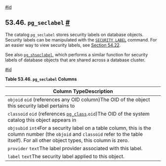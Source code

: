 [#id](#CATALOG-PG-SECLABEL)

## 53.46. `pg_seclabel` [#](#CATALOG-PG-SECLABEL)



The catalog `pg_seclabel` stores security labels on database objects. Security labels can be manipulated with the [`SECURITY LABEL`](sql-security-label) command. For an easier way to view security labels, see [Section 54.22](view-pg-seclabels).

See also [`pg_shseclabel`](catalog-pg-shseclabel), which performs a similar function for security labels of database objects that are shared across a database cluster.

[#id](#id-1.10.4.48.5)

**Table 53.46. `pg_seclabel` Columns**

| Column TypeDescription                                                                                                                                                                       |
| -------------------------------------------------------------------------------------------------------------------------------------------------------------------------------------------- |
| `objoid` `oid` (references any OID column)The OID of the object this security label pertains to                                                                                              |
| `classoid` `oid` (references [`pg_class`](catalog-pg-class).`oid`)The OID of the system catalog this object appears in                                                                  |
| `objsubid` `int4`For a security label on a table column, this is the column number (the `objoid` and `classoid` refer to the table itself). For all other object types, this column is zero. |
| `provider` `text`The label provider associated with this label.                                                                                                                              |
| `label` `text`The security label applied to this object.                                                                                                                                     |